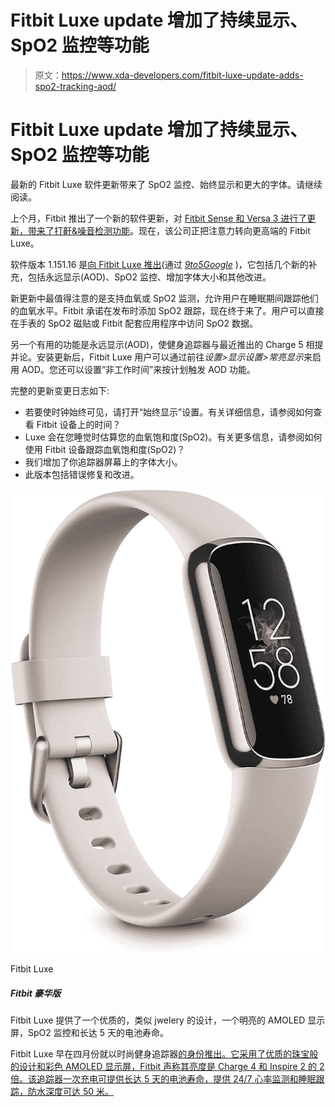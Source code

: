 # Fitbit Luxe update 增加了持续显示、SpO2 监控等功能

> 原文：<https://www.xda-developers.com/fitbit-luxe-update-adds-spo2-tracking-aod/>

# Fitbit Luxe update 增加了持续显示、SpO2 监控等功能

最新的 Fitbit Luxe 软件更新带来了 SpO2 监控、始终显示和更大的字体。请继续阅读。

上个月，Fitbit 推出了一个新的软件更新，对 [Fitbit Sense 和 Versa 3 进行了更新，带来了打鼾&噪音检测功能](https://www.xda-developers.com/fitbit-sense-versa-3-snore-and-noise-detect-feature/)。现在，该公司正把注意力转向更高端的 Fitbit Luxe。

软件版本 1.151.16 是[向 Fitbit Luxe 推出](https://help.fitbit.com/articles/en_US/Help_article/1372.htm)(通过 [*9to5Google*](https://9to5google.com/2021/04/19/fitbit-luxe-announcement/) )，它包括几个新的补充，包括永远显示(AOD)、SpO2 监控、增加字体大小和其他改进。

新更新中最值得注意的是支持血氧或 SpO2 监测，允许用户在睡眠期间跟踪他们的血氧水平。Fitbit 承诺在发布时添加 SpO2 跟踪，现在终于来了。用户可以直接在手表的 SpO2 磁贴或 Fitbit 配套应用程序中访问 SpO2 数据。

另一个有用的功能是永远显示(AOD)，使健身追踪器与最近推出的 Charge 5 相提并论。安装更新后，Fitbit Luxe 用户可以通过前往*设置>显示设置>常亮显示*来启用 AOD。您还可以设置“非工作时间”来按计划触发 AOD 功能。

完整的更新变更日志如下:

*   若要使时钟始终可见，请打开“始终显示”设置。有关详细信息，请参阅如何查看 Fitbit 设备上的时间？
*   Luxe 会在您睡觉时估算您的血氧饱和度(SpO2)。有关更多信息，请参阅如何使用 Fitbit 设备跟踪血氧饱和度(SpO2)？
*   我们增加了你追踪器屏幕上的字体大小。
*   此版本包括错误修复和改进。

 <picture>![This fitness tracker is great for stress management, sleep tracking, and more. Own one for a mere $100, while this limited-time deal lasts.](img/53a8a64e7531a4444780971cc646ec19.png)</picture> 

Fitbit Luxe

##### Fitbit 豪华版

Fitbit Luxe 提供了一个优质的，类似 jwelery 的设计，一个明亮的 AMOLED 显示屏，SpO2 监控和长达 5 天的电池寿命。

Fitbit Luxe 早在四月份就以时尚健身追踪器[的身份推出。它采用了优质的珠宝般的设计和彩色 AMOLED 显示屏，Fitbit 声称其亮度是 Charge 4 和 Inspire 2 的 2 倍。该追踪器一次充电可提供长达 5 天的电池寿命，提供 24/7 心率监测和睡眠跟踪，防水深度可达 50 米。](https://www.xda-developers.com/fitbit-luxe-unveiled-price-launch-date/)